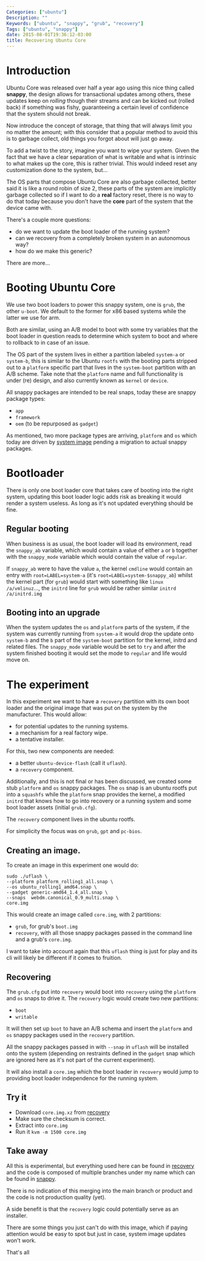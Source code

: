```yaml
---
Categories: ["ubuntu"]
Description: ""
Keywords: ["ubuntu", "snappy", "grub", "recovery"]
Tags: ["ubuntu", "snappy"]
date: 2015-08-01T19:36:12-03:00
title: Recovering Ubuntu Core
---
```


# Introduction

Ubuntu Core was released over half a year ago using this nice thing called 
**snappy**, the design allows for transactional updates among others, these
updates keep on *rolling* though their streams and can be kicked out (rolled
back) if something was fishy, guaranteeing a certain level of confidence that
the system should not break.

Now introduce the concept of storage, that thing that will always limit you
no matter the amount; with this consider that a popular method to avoid this
is to garbage collect, old things you forgot about will just go away.

To add a twist to the story, imagine you want to wipe your system. Given the
fact that we have a clear separation of what is writable and what is intrinsic
to what makes up the core, this is rather trivial. This would indeed reset any
customization done to the system, but...

The OS parts that compose Ubuntu Core are also garbage collected, better said 
it is like a round robin of size 2, these parts of the system are implicitly 
garbage collected so if I want to do a **real** factory reset, there is no way
to do that today because you don't have the **core** part of the system that
the device came with.

There's a couple more questions:

- do we want to update the boot loader of the running system? 
- can we recovery from a completely broken system in an autonomous way?
- how do we make this generic?

There are more...

# Booting Ubuntu Core

We use two boot loaders to power this snappy system, one is `grub`, the other 
`u-boot`. We default to the former for x86 based systems while the latter we
use for arm.

Both are similar, using an A/B model to boot with some try variables that the
boot loader in question reads to determine which system to boot and where to
rollback to in case of an issue.

The OS part of the system lives in either a partition labeled `system-a` or
`system-b`, this is similar to the Ubuntu `rootfs` with the booting parts
stripped out to a `platform` specific part that lives in the `system-boot`
partition with an A/B scheme. Take note that the `platform` name and full
functionality is under (re) design, and also currently known as `kernel` or
`device`.

All snappy packages are intended to be real snaps, today these are snappy 
package types:

- `app`
- `framework`
- `oem` (to be repurposed as `gadget`)

As mentioned, two more package types are arriving, `platform` and `os` which 
today are driven by [system image](https://wiki.ubuntu.com/ImageBasedUpgrades) 
pending a migration to actual snappy packages.

# Bootloader

There is only one boot loader core that takes care of booting into the right
system, updating this boot loader logic adds risk as breaking it would render
a system useless. As long as it's not updated everything should be fine.

## Regular booting

When business is as usual, the boot loader will load its environment, read the
`snappy_ab` variable, which would contain a value of either `a` or `b` together 
with the `snappy_mode` variable which would contain the value of `regular`.

If `snappy_ab` were to have the value `a`, the kernel `cmdline` would contain an
entry with `root=LABEL=system-a` (it's `root=LABEL=system-$snappy_ab`) whilst
the kernel part (for `grub`) would start with something like 
`linux /a/vmlinuz`..., the `initrd` line for `grub` would be rather similar
`initrd /a/initrd.img` 

## Booting into an upgrade

When the system updates the `os` and `platform` parts of the system, if the 
system was currently running from `system-a` it would drop the update onto
`system-b` and the `b` part of the `system-boot` partition for the kernel, 
initrd and related files. The `snappy_mode` variable would be set to `try`
and after the system finished booting it would set the mode to `regular` and
life would move on.

# The experiment

In this experiment we want to have a `recovery` partition with its own boot
loader and the original image that was put on the system by the manufacturer.
This would allow:

- for potential updates to the running systems.
- a mechanism for a real factory wipe.
- a tentative installer.

For this, two new components are needed:

- a better `ubuntu-device-flash` (call it `uflash`).
- a `recovery` component.

Additionally, and this is not final or has been discussed, we created some stub 
`platform` and `os` snappy packages. The `os` snap is an ubuntu rootfs put into
a `squashfs` while the `platform` snap provides the kernel, a modified `initrd`
that knows how to go into recovery or a running system and some boot loader
assets (initial `grub.cfg`).

The `recovery` component lives in the ubuntu rootfs.

For simplicity the focus was on `grub`, `gpt` and `pc-bios`.

## Creating an image.

To create an image in this experiment one would do:

    sudo ./uflash \
    --platform platform_rolling1_all.snap \
    --os ubuntu_rolling1_amd64.snap \
    --gadget generic-amd64_1.4_all.snap \
    --snaps  webdm.canonical_0.9_multi.snap \
    core.img

This would create an image called `core.img`, with 2 partitions:

- `grub`, for grub's `boot.img`
- `recovery`, with all those snappy packages passed in the command line and
  a grub's `core.img`.
 
I want to take into account again that this `uflash` thing is just for play 
and its cli will likely be different if it comes to fruition.

## Recovering

The `grub.cfg` put into `recovery` would boot into `recovery` using the 
`platform` and `os` snaps to drive it. The `recovery` logic would create two
new partitions:

- `boot`
- `writable`

It will then set up `boot` to have an A/B schema and insert the `platform` and 
`os` snappy packages used in the `recovery` partition.

All the snappy packages passed in with `--snap` in `uflash` will be installed
onto the system (depending on restraints defined in the `gadget` snap which
are ignored here as it's not part of the current experiment).

It will also install a `core.img` which the boot loader in `recovery` would 
jump to providing boot loader independence for the running system.

## Try it

- Download `core.img.xz` from 
[recovery](http://people.canonical.com/~sergiusens/snappy/recovery)
- Make sure the checksum is correct.
- Extract into `core.img`
- Run it `kvm -m 1500 core.img`

## Take away

All this is experimental, but everything used here can be found in 
[recovery](http://people.canonical.com/~sergiusens/snappy/recovery) and the 
code is composed of multiple branches under my name which can be found in
[snappy](https://code.launchpad.net/~sergiusens/snappy).

There is no indication of this merging into the main branch or product and
the code is not production quality (yet).

A side benefit is that the `recovery` logic could potentially serve as an
installer.

There are some things you just can't do with this image, which if paying 
attention would be easy to spot but just in case, system image updates won't
work.

That's all
